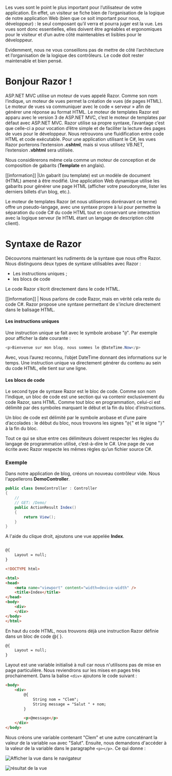 Les vues sont le point le plus important pour l’utilisateur de votre application. En effet, un visiteur se fiche bien de l’organisation de la logique de notre application Web (bien que ce soit important pour nous, développeur) : le seul composant qu’il verra et pourra juger est la vue. Les vues sont donc essentielles, elles doivent être agréables et ergonomiques pour le visiteur et d’un autre côté maintenables et lisibles pour le développeur.

Evidemment, nous ne vous conseillons pas de mettre de côté l’architecture et l’organisation de la logique des contrôleurs. Le code doit rester maintenable et bien pensé.

# Bonjour Razor !

ASP.NET MVC utilise un moteur de vues appelé Razor. Comme son nom l’indique, un moteur de vues permet la création de vues (de pages HTML). Le moteur de vues va communiquer avec le code « serveur » afin de générer une réponse au format HTML. Le moteur de templates Razor est apparu avec le version 3 de ASP.NET MVC, c’est le moteur de templates par défaut avec ASP.NET MVC. Razor utilise sa propre syntaxe, l’avantage c’est que celle-ci a pour vocation d’être simple et de faciliter la lecture des pages de vues pour le développeur. Nous retrouvons une fluidification entre code HTML et code exécutable.
Pour une application utilisant le C#, les vues Razor porterons l’extension **.cshtml**, mais si vous utilisez VB.NET, l’extension **.vbhtml** sera utilisée.

Nous considèrerons même cela comme un moteur de conception et de composition de gabarits (**Template** en anglais).

[[information]]
|Un gabarit (ou template) est un modèle de document (HTML) amené à être modifié. Une application Web dynamique utilise les gabarits pour générer une page HTML (afficher votre pseudonyme, lister les derniers billets d’un blog, etc.).

Le moteur de templates Razor (et nous utiliserons dorénavant ce terme) offre un pseudo-langage, avec une syntaxe propre à lui pour permettre la séparation du code C# du code HTML tout en conservant une interaction avec la logique serveur (le HTML étant un langage de description côté client).

# Syntaxe de Razor

Découvrons maintenant les rudiments de la syntaxe que nous offre Razor. Nous distinguons deux types de syntaxe utilisables avec Razor :

- Les instructions uniques ;
- les blocs de code

Le code Razor s’écrit directement dans le code HTML.

[[information]]
| Nous parlons de code Razor, mais en vérité cela reste du code C#. Razor propose une syntaxe permettant de s'inclure directement dans le balisage HTML.

#### Les instructions uniques

Une instruction unique se fait avec le symbole arobase "```@```". Par exemple pour afficher la date courante :

```csharp
<p>Bienvenue sur mon blog, nous sommes le @DateTime.Now</p>
```
Avec, vous l’aurez reconnu, l’objet DateTime donnant des informations sur le temps. Une instruction unique va directement générer du contenu au sein du code HTML, elle tient sur une ligne.

#### Les blocs de code

Le second type de syntaxe Razor est le bloc de code. Comme son nom l’indique, un bloc de code est une section qui va contenir exclusivement du code Razor, sans HTML. Comme tout bloc en programmation, celui-ci est délimité par des symboles marquant le début et la fin du bloc d’instructions.

Un bloc de code est délimité par le symbole arobase et d’une paire d’accolades : le début du bloc, nous trouvons les signes "```@{```" et le signe "```}```" à la fin du bloc.

Tout ce qui se situe entre ces délimiteurs doivent respecter les règles du langage de programmation utilisé, c’est-à-dire le C#. Une page de vue écrite avec Razor respecte les mêmes règles qu’un fichier source C#.

### Exemple

Dans notre application de blog, créons un nouveau contrôleur vide. Nous l'appellerons **DemoController**. 

```csharp
public class DemoController : Controller
{
    //
    // GET: /Demo/
    public ActionResult Index()
    {
        return View();
    }
}
```

A l'aide du clique droit, ajoutons une vue appelée **Index**.

```html

@{
    Layout = null;
}

<!DOCTYPE html>

<html>
<head>
    <meta name="viewport" content="width=device-width" />
    <title>Index</title>
</head>
<body>
    <div> 
    </div>
</body>
</html>
```

En haut du code HTML, nous trouvons déjà une instruction Razor définie dans un bloc de code @{ }.

```html
@{
    Layout = null;
}
```

Layout est une variable initialisé à null car nous n'utilisons pas de mise en page particulière. Nous reviendrons sur les mises en pages très prochainement. Dans la balise ```<div>``` ajoutons le code suivant :

```html
<body>
    <div> 
        @{
            String nom = "Clem";
            String message = "Salut " + nom;
        }

        <p>@message</p>
    </div>
</body>
```

Nous créons une variable contenant "Clem" et une autre concaténant la valeur de la variable ```nom``` avec "Salut". Ensuite, nous demandons d'accéder à la valeur de la variable dans le paragraphe ```<p></p>```. Ce qui donne :

![Afficher la vue dans le navigateur](/media/galleries/304/00cbecf2-8e22-4bd9-9b6d-9555a8ed3cc7.png.960x960_q85.jpg)

![résultat de la vue](/media/galleries/304/af0a96c2-af4c-4755-bec1-7546ee87f392.png.960x960_q85.png)